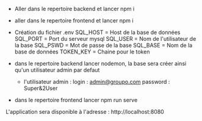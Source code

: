 * Aller dans le repertoire backend et lancer npm i

* aller dans le repertoire frontend et lancer npm i

* Création du fichier .env
SQL_HOST = Host de la base de données
SQL_PORT = Port du serveur mysql 
SQL_USER = Nom de l'utilisateur de la base
SQL_PSWD = Mot de passe de la base
SQL_BASE = Nom de la base de données
TOKEN_KEY = Chaine pour le token

* dans le repertoire backend lancer nodemon, la base sera créer ainsi qu'un utilisateur admin par defaut 
    - l'utilisateur admin :
        login : admin@groupo.com
        password : Super&2User

* dans le repertoire frontend lancer npm run serve

L'application sera disponible à l'adresse : http://localhost:8080